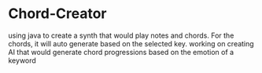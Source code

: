 # Chord-Creator
 using java to create a synth that would play notes and chords. For the chords, it will auto generate based on the selected key.
 working on creating AI that would generate chord progressions based on the emotion of a keyword
